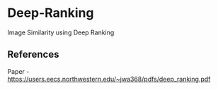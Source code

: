 # Deep-Ranking
Image Similarity using Deep Ranking 


## References

Paper - https://users.eecs.northwestern.edu/~jwa368/pdfs/deep_ranking.pdf
